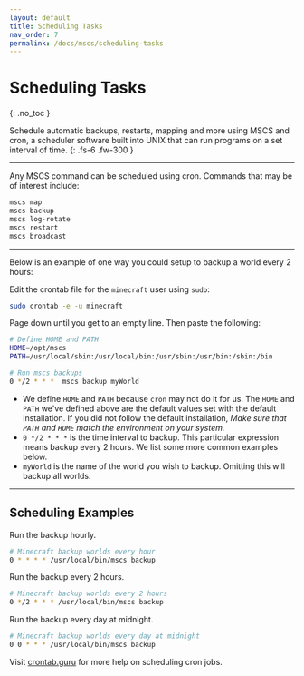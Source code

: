 ```yaml
---
layout: default
title: Scheduling Tasks
nav_order: 7
permalink: /docs/mscs/scheduling-tasks
---
```


# Scheduling Tasks
{: .no_toc }

Schedule automatic backups, restarts, mapping and more using MSCS and cron, a scheduler software built into UNIX that
can run programs on a set interval of time.
{: .fs-6 .fw-300 }

---

Any MSCS command can be scheduled using cron. Commands that may be of interest include:

```bash
mscs map
mscs backup
mscs log-rotate
mscs restart
mscs broadcast
```

---

Below is an example of one way you could setup to backup a world every 2 hours:

Edit the crontab file for the `minecraft` user using `sudo`:

```bash
sudo crontab -e -u minecraft
```

Page down until you get to an empty line. Then paste the following:

```bash
# Define HOME and PATH
HOME=/opt/mscs
PATH=/usr/local/sbin:/usr/local/bin:/usr/sbin:/usr/bin:/sbin:/bin

# Run mscs backups
0 */2 * * *  mscs backup myWorld
```

- We define `HOME` and `PATH` because `cron` may not do it for us. The `HOME` and `PATH` we've defined above are the
  default values set with the default installation. If you did not follow the default installation, *Make sure that
  `PATH` and `HOME` match the environment on your system.*
- `0 */2 * * *` is the time interval to backup. This particular expression means backup every 2 hours.
  We list some more common examples below.
- `myWorld` is the name of the world you wish to backup. Omitting this will backup all worlds.

---

## Scheduling Examples

Run the backup hourly.

```bash
# Minecraft backup worlds every hour
0 * * * * /usr/local/bin/mscs backup
```

Run the backup every 2 hours.

```bash
# Minecraft backup worlds every 2 hours
0 */2 * * * /usr/local/bin/mscs backup
```

Run the backup every day at midnight.

```bash
# Minecraft backup worlds every day at midnight
0 0 * * * /usr/local/bin/mscs backup
```

Visit [crontab.guru](http://crontab.guru) for more help on scheduling cron jobs.
